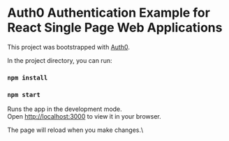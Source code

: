 # Auth0 Authentication Example for React Single Page Web Applications

This project was bootstrapped with [Auth0](https://auth0.com/).


In the project directory, you can run:

### `npm install`
### `npm start`

Runs the app in the development mode.\
Open [http://localhost:3000](http://localhost:3000) to view it in your browser.

The page will reload when you make changes.\
